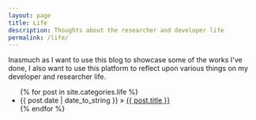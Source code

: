 ```yaml
---
layout: page
title: Life
description: Thoughts about the researcher and developer life
permalink: /life/
---
```


Inasmuch as I want to use this blog to showcase some of the works I've done, I
also want to use this platform to reflect upon various things on my
developer and researcher life. 

<ul>
  {% for post in site.categories.life %}
    <li>
        <span>{{ post.date | date_to_string }}</span> » <a href="{{ post.url }}" title="{{ post.title }}">{{ post.title }}</a>
        <meta name="description" content="{{ post.summary | escape }}">
        <meta name="keywords" content="{{ post.tags | join: ', ' | escape }}"/>
    </li>
  {% endfor %}
</ul>
